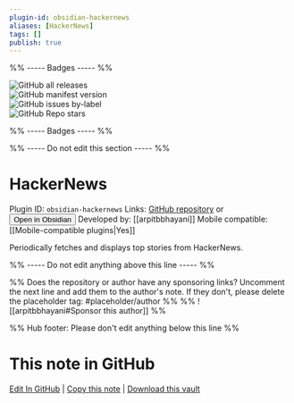 ```yaml
---
plugin-id: obsidian-hackernews
aliases: [HackerNews]
tags: []
publish: true
---
```


%% ----- Badges ----- %%

![GitHub all releases](https://img.shields.io/github/downloads/arpitbbhayani/obsidian-hackernews/total?color=573E7A&logo=github&style=for-the-badge)  
![GitHub manifest version](https://img.shields.io/github/manifest-json/v/arpitbbhayani/obsidian-hackernews?color=573E7A&logo=github&style=for-the-badge)  
![GitHub issues by-label](https://img.shields.io/github/issues/arpitbbhayani/obsidian-hackernews/help%20wanted?color=573E7A&logo=github&style=for-the-badge)  
![GitHub Repo stars](https://img.shields.io/github/stars/arpitbbhayani/obsidian-hackernews?color=573E7A&logo=github&style=for-the-badge)

%% ----- Badges ----- %%

%% ----- Do not edit this section ----- %%

# HackerNews

Plugin ID: `obsidian-hackernews`
Links: [GitHub repository](https://github.com/arpitbbhayani/obsidian-hackernews) or [<button id=HH>Open in Obsidian</button>](obsidian://show-plugin?id=obsidian-hackernews)
Developed by: [[arpitbbhayani]]
Mobile compatible: [[Mobile-compatible plugins|Yes]]

Periodically fetches and displays top stories from HackerNews.

%% ----- Do not edit anything above this line ----- %%

%% Does the repository or author have any sponsoring links? Uncomment the next line and add them to the author's note. If they don't, please delete the placeholder tag: #placeholder/author %%
%% ![[arpitbbhayani#Sponsor this author]] %%

%% Hub footer: Please don't edit anything below this line %%

# This note in GitHub

<span class="git-footer">[Edit In GitHub](https://github.dev/obsidian-community/obsidian-hub/blob/main/02%20-%20Community%20Expansions/02.05%20All%20Community%20Expansions/Plugins/obsidian-hackernews.md "git-hub-edit-note") | [Copy this note](https://raw.githubusercontent.com/obsidian-community/obsidian-hub/main/02%20-%20Community%20Expansions/02.05%20All%20Community%20Expansions/Plugins/obsidian-hackernews.md "git-hub-copy-note") | [Download this vault](https://github.com/obsidian-community/obsidian-hub/archive/refs/heads/main.zip "git-hub-download-vault") </span>
